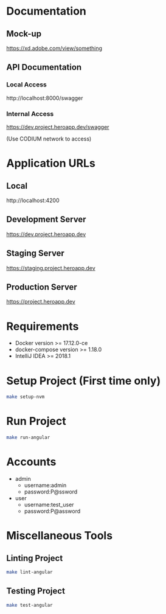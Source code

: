 
# Documentation

## Mock-up

<!-- markdownlint-disable-next-line MD034 -->
https://xd.adobe.com/view/something

## API Documentation

### Local Access

<!-- markdownlint-disable-next-line MD034 -->
http://localhost:8000/swagger

### Internal Access

<!-- markdownlint-disable-next-line MD034 -->
https://dev.project.heroapp.dev/swagger

(Use CODIUM network to access)

# Application URLs

## Local

<!-- markdownlint-disable-next-line MD034 -->
http://localhost:4200

## Development Server

<!-- markdownlint-disable-next-line MD034 -->
https://dev.project.heroapp.dev

## Staging Server

<!-- markdownlint-disable-next-line MD034 -->
https://staging.project.heroapp.dev

## Production Server

<!-- markdownlint-disable-next-line MD034 -->
https://project.heroapp.dev

# Requirements

* Docker version >= 17.12.0-ce
* docker-compose version >= 1.18.0
* IntelliJ IDEA >= 2018.1

# Setup Project (First time only)

```sh
make setup-nvm
```

# Run Project

```sh
make run-angular
```

# Accounts

* admin
  * username:admin
  * password:P@ssword
* user
  * username:test_user
  * password:P@assword

# Miscellaneous Tools

## Linting Project

```sh
make lint-angular
```

## Testing Project

```sh
make test-angular
```
